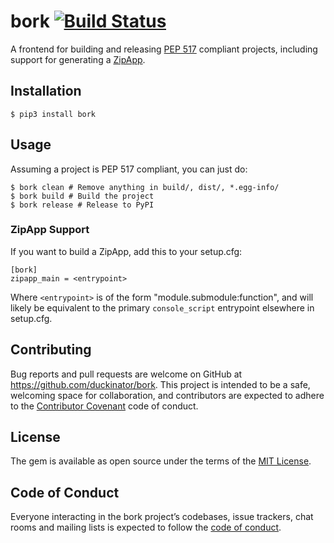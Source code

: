# bork [![Build Status][build-status-link]][build-status-img]

A frontend for building and releasing [PEP 517](https://www.python.org/dev/peps/pep-0517/) compliant projects, including support for generating a [ZipApp](https://docs.python.org/3/library/zipapp.html).


[build-status-link]: https://api.cirrus-ci.com/github/duckinator/bork.svg
[build-status-img]: https://cirrus-ci.com/github/duckinator/bork

## Installation

```
$ pip3 install bork
```

## Usage

Assuming a project is PEP 517 compliant, you can just do:

```
$ bork clean # Remove anything in build/, dist/, *.egg-info/
$ bork build # Build the project
$ bork release # Release to PyPI
```

### ZipApp Support

If you want to build a ZipApp, add this to your setup.cfg:

```
[bork]
zipapp_main = <entrypoint>
```

Where `<entrypoint>` is of the form "module.submodule:function", and
will likely be equivalent to the primary `console_script` entrypoint
elsewhere in setup.cfg.

## Contributing

Bug reports and pull requests are welcome on GitHub at https://github.com/duckinator/bork. This project is intended to be a safe, welcoming space for collaboration, and contributors are expected to adhere to the [Contributor Covenant](http://contributor-covenant.org) code of conduct.

## License

The gem is available as open source under the terms of the [MIT License](http://opensource.org/licenses/MIT).

## Code of Conduct

Everyone interacting in the bork project’s codebases, issue trackers, chat rooms and mailing lists is expected to follow the [code of conduct](https://github.com/duckinator/bork/blob/master/CODE_OF_CONDUCT.md).
